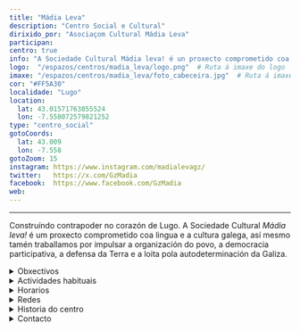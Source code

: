 ```yaml
---
title: "Mádia Leva"
description: "Centro Social e Cultural"
dirixido_por: "Asociaçom Cultural Mádia Leva"
participan:
centro: true
info: "A Sociedade Cultural Mádia leva! é un proxecto comprometido coa lingua e a cultura galegaque traballa por impulsar a organización do povo, a democracia participativa, a defensa da Terra e a loita pola autodeterminación da Galiza."
logo:  "/espazos/centros/madia_leva/logo.png"  # Ruta á imaxe do logo
imaxe: "/espazos/centros/madia_leva/foto_cabeceira.jpg"  # Ruta á imaxe de fondo
cor: "#FF5A30"
localidade: "Lugo"
location:
  lat: 43.01571763855524
  lon: -7.558072579821252
type: "centro_social"
gotoCoords:
  lat: 43.009
  lon: -7.558
gotoZoom: 15
instagram: https://www.instagram.com/madialevagz/
twitter:   https://x.com/GzMadia
facebook:  https://www.facebook.com/GzMadia
web:
---
```

---
Construíndo contrapoder no corazón de Lugo. A Sociedade Cultural *Mádia leva!* é um proxecto comprometido coa lingua e a cultura galega, así mesmo tamén traballamos por impulsar a organización do povo, a democracia participativa, a defensa da Terra e a loita pola autodeterminación da Galiza.

<details>
  <summary>Obxectivos</summary>
  <ul>
    <li>Obxectivo 1</li>
    <li>Obxectivo 2</li>
    <li>Obxectivo 3</li>
  </ul>
</details>

<details>
  <summary>Actividades habituais</summary>
  <p>No Centro Social organizamos unha ampla variedade de actividades:</p>
  <ul>
    <li>Talleres</li>
    <li>Charlas</li>
    <li>Proxeccións</li>
    <li>Xuntanzas</li>
  </ul>
</details>

<details>
  <summary>Horarios</summary>
  <p>Os horarios habituais do centro son os seguintes:</p>
  <ul>
    <li><strong>Luns a venres:</strong> 16:00 - 21:00.</li>
    <li><strong>Sábados:</strong> 10:00 - 14:00 e 16:00 - 20:00.</li>
    <li><strong>Domingos:</strong> Pechado, excepto para eventos programados.</li>
  </ul>
</details>

<details>
  <summary>Redes</summary>
  <p>Coñécenos a través de:</p>
  <ul>
    <li>Instragram</li>
    <li>Twiter/X</li>
    <li>Facebook</li>
    <li>Bluesky</li>
  </ul>
</details>

<details>
  <summary>Historia do centro</summary>
  <p></p>
</details>

<details>
  <summary>Contacto</summary>
  <p>Podes contactar connosco a través de:</p>
  <ul>
    <li>Email: contacto@email.com</li>
    <li>Teléfono: 111 111 111</li>
    <li>Enderezo: - </li>
  </ul>
</details>
